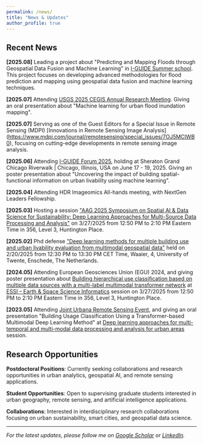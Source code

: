```yaml
---
permalink: /news/
title: "News & Updates"
author_profile: true
---
```


## Recent News

**[2025.08]** Leading a project about "Predicting and Mapping Floods through Geospatial Data Fusion and Machine Learning" in [I-GUIDE Summer school](https://i-guide.io/summer-school/summer-school-2025/projects/). This project focuses on developing advanced methodologies for flood prediction and mapping using geospatial data fusion and machine learning techniques.

**[2025.07]** Attending [USGS 2025 CEGIS Annual Research Meeting](https://www.usgs.gov/centers/cegis/science/2025-cegis-annual-research-meeting). Giving an oral presentation about "Machine learning for urban flood inundation mapping".

**[2025.07]** Serving as one of the Guest Editors for a Special Issue in Remote Sensing (MDPI) [Innovations in Remote Sensing Image Analysis] (https://www.mdpi.com/journal/remotesensing/special_issues/7OJ5MCIWB0), focusing on cutting-edge developments in remote sensing image analysis.

**[2025.06]** Attending [I-GUIDE Forum 2025](https://i-guide.io/forum/forum-2025/), holding at Sheraton Grand Chicago Riverwalk | Chicago, Illinois, USA on June 17 - 19, 2025. Giving an poster presentation about "Uncovering the impact of building spatial-functional information on urban livability using machine learning".

**[2025.04]** Attending HDR Imageomics All-hands meeting, with NextGen Leaders Fellowship.

**[2025.03]** Hosting a session ["AAG 2025 Symposium on Spatial AI & Data Science for Sustainability: Deep Learning Approaches for Multi-Source Data Processing and Analysis"](https://aag.secure-platform.com/aag2025/solicitations/82/sessiongallery/23502) on 3/27/2025 from 12:50 PM to 2:10 PM Eastern Time in 356, Level 3, Huntington Place.

**[2025.02]** Phd defense ["Deep learning methods for multiple building use and urban livability evaluation from multimodal geospatial data"](https://www.utwente.nl/en/education/tgs/currentcandidates/phd/calendar/2025/2/117277/phd-defence-wen-zhou-deep-learning-methods-for-multiple-building-use-and-urban-livability-evaluation-from-multimodal-geospatial-data) held on 2/20/2025 from 12:30 PM to 13:30 PM CET Time, Waaier, 4, University of Twente, Enschede, The Netherlands. 

**[2024.05]** Attending European Geosciences Union (EGU) 2024, and giving poster presentation about [Building hierarchical use classification based on multiple data sources with a multi-label multimodal transformer network](https://meetingorganizer.copernicus.org/EGU24/EGU24-12472.html?pdf) at [ESSI – Earth & Space Science Informatics](https://meetingorganizer.copernicus.org/EGU24/sessionprogramme/5231) session on 3/27/2025 from 12:50 PM to 2:10 PM Eastern Time in 356, Level 3, Huntington Place.

**[2023.05]** Attending [Joint Urbana Remote Sensing Event](https://jurse2023.org/), and giving an oral presentation "Building Usage Classification Using a Transformer-based Multimodal Deep Learning Method" at [Deep learning approaches for multi-temporal and multi-modal data processing and analysis for urban areas](https://jurse2023.org/special-sessions/deep-learning-approaches-for-multi-temporal-and-multi-modal-data-processing.html) session.


## Research Opportunities

**Postdoctoral Positions**: Currently seeking collaborations and research opportunities in urban analytics, geospatial AI, and remote sensing applications.

**Student Opportunities**: Open to supervising graduate students interested in urban geography, remote sensing, and artificial intelligence applications.

**Collaborations**: Interested in interdisciplinary research collaborations focusing on urban sustainability, smart cities, and geospatial data science.

---

*For the latest updates, please follow me on [Google Scholar](https://scholar.google.com/citations?user=e0iE7SkAAAAJ&hl=en) or [LinkedIn](https://www.linkedin.com/in/wen-zhou-46aa43331/).* 
